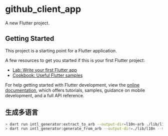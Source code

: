 # github_client_app

A new Flutter project.

## Getting Started

This project is a starting point for a Flutter application.

A few resources to get you started if this is your first Flutter project:

- [Lab: Write your first Flutter app](https://docs.flutter.dev/get-started/codelab)
- [Cookbook: Useful Flutter samples](https://docs.flutter.dev/cookbook)

For help getting started with Flutter development, view the
[online documentation](https://docs.flutter.dev/), which offers tutorials,
samples, guidance on mobile development, and a full API reference.

## 生成多语言

```bash
> dart run intl_generator:extract_to_arb --output-dir=l10n-arb ./lib/l10n/gm_localization.dart
> dart run intl_generator:generate_from_arb --output-dir=./lib/l10n --no-use-deferred-loading ./lib/l10n/gm_localization.dart l10n-arb/intl_*.arb
```
